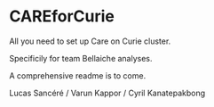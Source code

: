 # CAREforCurie
All you need to set up Care on Curie cluster. 

Specificily for team Bellaiche analyses.

A comprehensive readme is to come.

Lucas Sancéré / Varun Kappor / Cyril Kanatepakbong 


